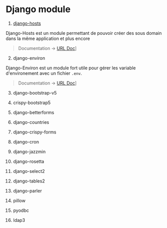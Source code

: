 # Django module

1. [django-hosts](https://django-hosts.readthedocs.io/en/latest/)

Django-Hosts est un module permettant de pouvoir créer des sous domain dans la même application et plus encore
> Documentation -> [URL Doc](https://django-hosts.readthedocs.io/en/latest/)]

2. django-environ 

Django-Environ est un module fort utile pour gérer les variable d'environement avec un fichier `.env`.
> Documentation -> [URL Doc](https://django-environ.readthedocs.io/en/latest/)]

3. django-bootstrap-v5

4. crispy-bootstrap5

5. django-betterforms

6. django-countries

7. django-crispy-forms

8. django-cron

9. django-jazzmin

10. django-rosetta

11. django-select2

12. django-tables2

13. django-parler

14. pillow

15. pyodbc

16. ldap3
